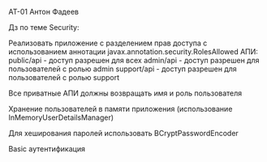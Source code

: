 АТ-01 Антон Фадеев

Дз по теме Security:

Реализовать приложение с разделением прав доступа с использованием аннотации javax.annotation.security.RolesAllowed
АПИ:
public/api - доступ разрешен для всех
admin/api - доступ разрешен для пользователей с ролью admin
support/api - доступ разрешен для пользователей  с ролью support

Все приватные АПИ должны возвращать имя и роль пользователя

Хранение пользователей в памяти приложения (использование InMemoryUserDetailsManager)

Для хеширования паролей использовать BCryptPasswordEncoder

Basic аутентификация
